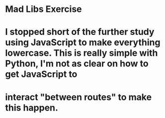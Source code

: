 # Mad Libs Exercise
# I stopped short of the further study using JavaScript to make everything lowercase. This is really simple with Python, I'm not as clear on how to get JavaScript to
# interact "between routes" to make this happen.
